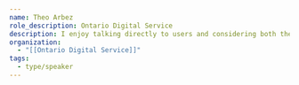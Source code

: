 ```yaml
---
name: Theo Arbez
role_description: Ontario Digital Service
description: I enjoy talking directly to users and considering both the nitty gritty of a design and where it falls in an end-to-end service. In my spare time you can find me playing guitar, working out, or reading.
organization:
  - "[[Ontario Digital Service]]"
tags:
  - type/speaker
---
```


